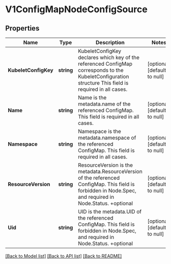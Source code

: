 # V1ConfigMapNodeConfigSource

## Properties
Name | Type | Description | Notes
------------ | ------------- | ------------- | -------------
**KubeletConfigKey** | **string** | KubeletConfigKey declares which key of the referenced ConfigMap corresponds to the KubeletConfiguration structure This field is required in all cases. | [optional] [default to null]
**Name** | **string** | Name is the metadata.name of the referenced ConfigMap. This field is required in all cases. | [optional] [default to null]
**Namespace** | **string** | Namespace is the metadata.namespace of the referenced ConfigMap. This field is required in all cases. | [optional] [default to null]
**ResourceVersion** | **string** | ResourceVersion is the metadata.ResourceVersion of the referenced ConfigMap. This field is forbidden in Node.Spec, and required in Node.Status. +optional | [optional] [default to null]
**Uid** | **string** | UID is the metadata.UID of the referenced ConfigMap. This field is forbidden in Node.Spec, and required in Node.Status. +optional | [optional] [default to null]

[[Back to Model list]](../README.md#documentation-for-models) [[Back to API list]](../README.md#documentation-for-api-endpoints) [[Back to README]](../README.md)


